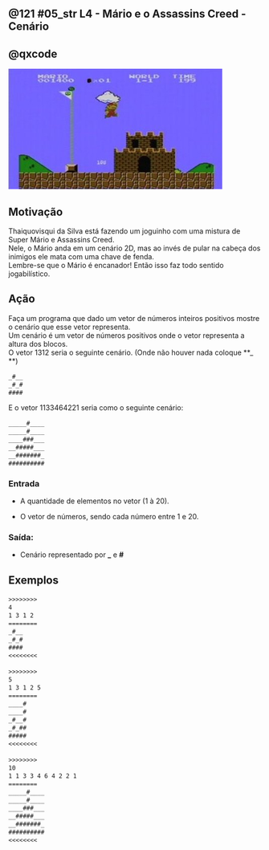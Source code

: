 ## @121 #05_str L4 - Mário e o Assassins Creed - Cenário
## @qxcode

![](capa.jpg)

## Motivação

Thaiquovisqui da Silva está fazendo um joguinho com uma mistura de Super Mário e Assassins Creed.  
Nele, o Mário anda em um cenário 2D, mas ao invés de pular na cabeça dos inimigos ele mata com uma chave de fenda.  
Lembre-se que o Mário é encanador! Então isso faz todo sentido jogabilístico.

## Ação  

Faça um programa que dado um vetor de números inteiros positivos mostre o cenário que esse vetor representa.  
Um cenário é um vetor de números positivos onde o vetor representa a altura dos blocos.  
O vetor 1312 seria o seguinte cenário. (Onde não houver nada coloque  **\_ **)

    _#__
    _#_#
    ####

E o vetor 1133464221 seria como o seguinte cenário:

    _____#____
    _____#____
    ____###___
    __#####___
    __#######_
    ##########

### Entrada

- A quantidade de elementos no vetor (1 à 20).  

- O vetor de números, sendo cada número entre 1 e 20.  

### Saída:

- Cenário representado por  **\_**  e  **#**

## Exemplos

``` 
>>>>>>>>
4
1 3 1 2
========
_#__
_#_#
####
<<<<<<<<

>>>>>>>>
5
1 3 1 2 5
========
____#
____#
_#__#
_#_##
#####
<<<<<<<<

>>>>>>>>
10
1 1 3 3 4 6 4 2 2 1
========
_____#____
_____#____
____###___
__#####___
__#######_
##########
<<<<<<<<
```

#